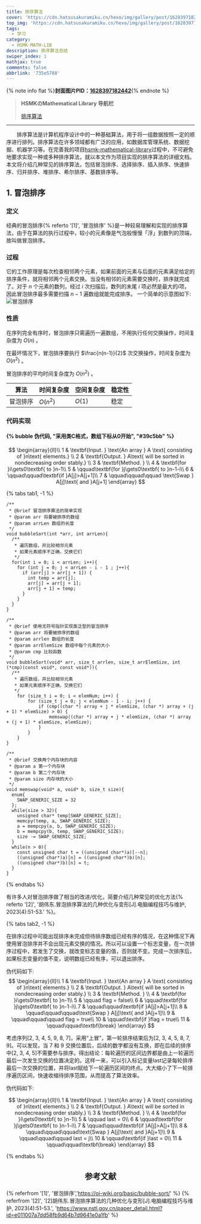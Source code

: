 ```yaml
---
title: 排序算法
cover: 'https://cdn.hatsusakuramiku.cn/hexo/img/gallery/post/1628397182442.webp'
top_img: 'https://cdn.hatsusakuramiku.cn/hexo/img/gallery/post/1628397182442.webp'
tags:
  - 学习
category:
  - HSMK-MATH-LIB
description: 排序算法总结
swiper_index: 1
mathjax: true
comments: false
abbrlink: '735e5788'
---
```

{% note info flat %}**封面图片PID：[1628397182442](https://www.pixiv.net/artworks/1628397182442)**{% endnote %}
>**HSMKのMathematical Library 导航栏**
>
> [排序算法](/posts/735e5788.html)
>
---

&emsp;&emsp;排序算法是计算机程序设计中的一种基础算法，用于将一组数据按照一定的顺序进行排列。排序算法在许多领域都有广泛的应用，如数据库管理系统、数据挖掘、机器学习等。在完善我的项目[hsmk-mathematical-library](https://github.com/hatsusakuramiku/hsmk-mathematical-library)过程中，不可避免地要求实现一种或多种排序算法，就以本文作为项目实现的排序算法的详细文档。本文将介绍几种常见的排序算法，包括冒泡排序、选择排序、插入排序、快速排序、归并排序、堆排序、希尔排序、基数排序等。

## 1. 冒泡排序

### 定义

经典的冒泡排序{% referto '[1]', '冒泡排序' %}是一种较易理解和实现的排序算法，由于在算法的执行过程中，较小的元素像是气泡般慢慢「浮」到数列的顶端，故叫做冒泡排序。

### 过程

它的工作原理是每次检查相邻两个元素，如果前面的元素与后面的元素满足给定的排序条件，就将相邻两个元素交换。当没有相邻的元素需要交换时，排序就完成了。对于 $n$ 个元素的数列，经过 $i$ 次扫描后，数列的末尾 $i$ 项必然是最大的$i$项，因此冒泡排序最多需要扫描 $n-1$ 遍数组就能完成排序。
一个简单的示意图如下:
![冒泡排序](https://cdn.hatsusakuramiku.cn/hexo/img/mathLib/C/sort/bubbleSort.gif)

### 性质

在序列完全有序时，冒泡排序只需遍历一遍数组，不用执行任何交换操作，时间复杂度为 $O(n)$ 。

在最坏情况下，冒泡排序要执行 $\frac{n(n-1)}{2}$ 次交换操作，时间复杂度为 $O(n^2)$ 。

冒泡排序的平均时间复杂度为 $O(n^2)$ 。

| 算法 | 时间复杂度 | 空间复杂度 | 稳定性|
| --- | --- | --- | --- |
| 冒泡排序 | $O(n^2)$ | $O(1)$ | 稳定 |

### 代码实现

#### {% bubble 伪代码, "采用类C格式，数组下标从0开始", "#39c5bb" %}

$$
\begin{array}{ll}\\
1 & \textbf{Input. } \text{An array } A \text{ consisting of }n\text{ elements.} \\
2 & \textbf{Output. } A\text{ will be sorted in nondecreasing order stably.} \\
3 & \textbf{Method. }  \\
4 & \textbf{for }i\gets0\textbf{ to }n-1\\
5 & \qquad\textbf{for }j\gets0\textbf{ to }n-1-i\\
6 & \qquad\qquad\textbf{if }A[j]>A[j+1]\\
7 & \qquad\qquad\qquad \text{Swap } A[j]\text{ and }A[j+1]
\end{array}
$$

{% tabs tab1, -1 %}

<!-- tab C/C++ -->
```C/C++
/**
 * @brief 冒泡排序算法的简单实现
 * @param arr 将要被排序的数组
 * @param arrLen 数组的长度
 */
void bubbleSort(int *arr, int arrLen){
  /**
   * 遍历数组，并比较相邻元素
   * 如果元素顺序不正确，交换它们
   */
  for(int i = 0; i < arrLen; i++){
    for (int j = 0; j < arrLen - i - 1 ; j++){
      if (arr[j] > arr[j + 1]) {
        int temp = arr[j];
        arr[j] = arr[j + 1];
        arr[j + 1] = temp;
      }
    }
  }
}

/**
 * @brief 使用无符号指针实现类泛型的冒泡排序
 * @param arr 将要被排序的数组
 * @param arrlen 数组的长度
 * @param arrElemSize 数组中每个元素的大小
 * @param cmp 比较函数
 */
void bubbleSort(void* arr, size_t arrlen, size_t arrElemSize, int (*cmp)(const void*, const void*)){
  /**
   * 遍历数组，并比较相邻元素
   * 如果元素顺序不正确，交换它们
   */
    for (size_t i = 0; i < elemNum; i++) {
        for (size_t j = 0; j < elemNum - 1 - i; j++) {
            if (cmp((char *) array + j * elemSize, (char *) array + (j + 1) * elemSize) > 0) {
                memswap((char *) array + j * elemSize, (char *) array + (j + 1) * elemSize, elemSize);
            }
        }
    }
}

/**
 * @brief 交换两个内存块的内容
 * @param a 第一个内存块
 * @param b 第二个内存块
 * @param size 内存块的大小
 */
void memswap(void* a, void* b, size_t size){
  enum{
    SWAP_GENERIC_SIZE = 32
  };
  while(size > 32){
    unsigned char* temp[SWAP_GENERIC_SIZE];
    memcpy(temp, a, SWAP_GENERIC_SIZE);
    a = mempcpy(a, b, SWAP_GENERIC_SIZE);
    b = mempcpy(b, temp, SWAP_GENERIC_SIZE);
    size -= SWAP_GENERIC_SIZE;
  }
  while(n > 0){
    const unsigned char t = ((unsigned char*)a)[--n];
    ((unsigned char*)a)[n] = ((unsigned char*)b)[n];
    ((unsigned char*)b)[n] = t;
  }
}
```
<!-- endtab -->
<!-- tab java-->
<!-- endtab -->
<!-- tab python-->
<!-- endtab -->
{% endtabs %}

有许多人对冒泡排序做了相当的改进/优化，简要介绍几种常见的优化方法{% referto '[2]', '胡伟东.冒泡排序算法的几种优化与变形[J].电脑编程技巧与维护, 2023(4):51-53.' %}。

{% tabs tab2, -1 %}
<!-- tab 标志法 -->
在排序过程中可能出现排序未完成但待排序数组已经有序的情况，在这种情况下再使用冒泡排序并不会出现元素交换的情况。所以可以设置一个标志变量，在一次排序过程中，若发生了交换，就改变标志变量的值，否则就不变。完成一次排序后，如果标志变量的值不变，说明数组已经有序，可以退出排序。

伪代码如下:
$$
\begin{array}{ll}\\
1 & \textbf{Input. } \text{An array } A \text{ consisting of }n\text{ elements.} \\
2 & \textbf{Output. } A\text{ will be sorted in nondecreasing order stably.} \\
3 & \textbf{Method. }  \\
4 & \textbf{for }i\gets0\textbf{ to }n-1\\
5 & \qquad flag = false\\
6 & \qquad\textbf{for }j\gets0\textbf{ to }n-1-i\\
7 & \qquad\qquad\textbf{if }A[j]>A[j+1]\\
8 & \qquad\qquad\qquad\text{Swap } A[j]\text{ and }A[j+1]\\
9 & \qquad\qquad\qquad flag = true\\
10 & \qquad\textbf{if }flag = true\\
11 & \qquad\qquad\textbf{break}
\end{array}
$$
<!-- endtab -->

<!-- tab 区间控制法法 -->
考虑序列[2, 3, 4, 5, 9, 8, 7]，采用“上冒”，第一轮排序结束后为[2, 3, 4, 5, 8, 7, 9]。可以发现，当 7 和 9 交换位置后，后续的数字都没有互换，即在后续的排序中[2, 3, 4, 5]不需要参与排序。得出结论：每轮遍历的区间边界都是由上一轮遍历最后一次发生交换的位置决定的。这样一来，可以引入标记变量last记录每轮排序最后一次交换的位置，并将last赋给下一轮遍历区间的终点。大大缩小了下一轮排序遍历区间，快速收缩待排序范围，从而提高了算法效率。

伪代码如下:

$$
\begin{array}{ll}\\
1 & \textbf{Input. } \text{An array } A \text{ consisting of }n\text{ elements.} \\
2 & \textbf{Output. } A\text{ will be sorted in nondecreasing order stably.} \\
3 & \textbf{Method. }  \\
4 & \textbf{for }i\gets0\textbf{ to }n-1\\
5 & \qquad last = 0\\
6 & \qquad\textbf{for }j\gets0\textbf{ to }n-1-i\\
7 & \qquad\qquad\textbf{if }A[j]>A[j+1]\\
8 & \qquad\qquad\qquad\text{Swap } A[j]\text{ and }A[j+1]\\
9 & \qquad\qquad\qquad last = j\\
10 & \qquad\textbf{if }last = 0\\
11 & \qquad\qquad\textbf{break}
\end{array}
$$
<!-- endtab -->
<!-- tab 双向冒泡法 -->
<!-- endtab -->
<!-- tab 分组冒泡法 -->
<!-- endtab -->
{% endtabs %}

## <center><p>参考文献</p></center>

{% referfrom '[1]', '冒泡排序','https://oi-wiki.org/basic/bubble-sort/' %}
{% referfrom '[2]', '[2]胡伟东.冒泡排序算法的几种优化与变形[J].电脑编程技巧与维护, 2023(4):51-53.', 'https://www.nstl.gov.cn/paper_detail.html?id=e011007a7dd58fb9d64b7d9641e0a1fb' %}
